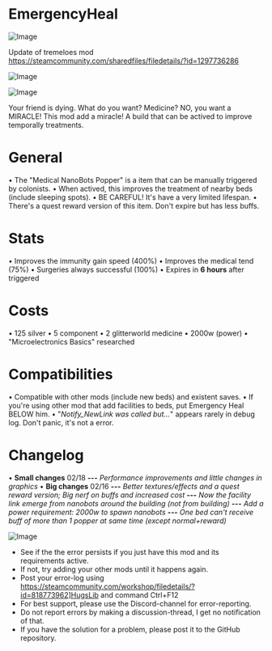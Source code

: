 # EmergencyHeal

![Image](https://i.imgur.com/WAEzk68.png)

Update of tremeloes mod
https://steamcommunity.com/sharedfiles/filedetails/?id=1297736286

![Image](https://i.imgur.com/7Gzt3Rg.png)

	
![Image](https://i.imgur.com/NOW7jU1.png)

Your friend is dying. What do you want? Medicine? NO, you want a MIRACLE!
This mod add a miracle! A build that can be actived to improve temporally treatments.

# General

 • The "Medical NanoBots Popper" is a item that can be manually triggered by colonists.
 • When actived, this improves the treatment of nearby beds (include sleeping spots).
 • BE CAREFUL! It's have a very limited lifespan.
 • There's a quest reward version of this item. Don't expire but has less buffs.

# Stats

 • Improves the immunity gain speed (400%)
 • Improves the medical tend (75%)
 • Surgeries always successful (100%)
 • Expires in **6 hours** after triggered

# Costs

 • 125 silver
 • 5 component
 • 2 glitterworld medicine
 • 2000w (power)
 • "Microelectronics Basics" researched

# Compatibilities

 • Compatible with other mods (include new beds) and existent saves.
 • If you're using other mod that add facilities to beds, put Emergency Heal BELOW him.
 • "*Notify_NewLink was called but...*" appears rarely in debug log. Don't panic, it's not a error.

# Changelog

 • **Small changes** 02/18
**---** *Performance improvements and little changes in graphics*
 • **Big changes** 02/16
**---** *Better textures/effects and a quest reward version; Big nerf on buffs and increased cost*
**---** *Now the facility link emerge from nanobots around the building (not from building)*
**---** *Add a power requirement: 2000w to spawn nanobots*
**---** *One bed can't receive buff of more than 1 popper at same time (except normal+reward)*

![Image](https://i.imgur.com/Rs6T6cr.png)



-  See if the the error persists if you just have this mod and its requirements active.
-  If not, try adding your other mods until it happens again.
-  Post your error-log using https://steamcommunity.com/workshop/filedetails/?id=818773962]HugsLib and command Ctrl+F12
-  For best support, please use the Discord-channel for error-reporting.
-  Do not report errors by making a discussion-thread, I get no notification of that.
-  If you have the solution for a problem, please post it to the GitHub repository.




